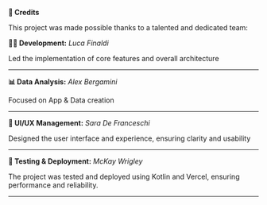 **👾 Credits**

This project was made possible thanks to a talented and dedicated team:

**👨‍💻 Development:** _Luca Finaldi_

Led the implementation of core features and overall architecture

---

**📊 Data Analysis:** _Alex Bergamini_
  
Focused on App & Data creation

---

**🎨 UI/UX Management:** _Sara De Franceschi_

Designed the user interface and experience, ensuring clarity and usability

---

**🧪 Testing & Deployment:** _McKay Wrigley_

The project was tested and deployed using Kotlin and  Vercel, ensuring performance and reliability.

---
